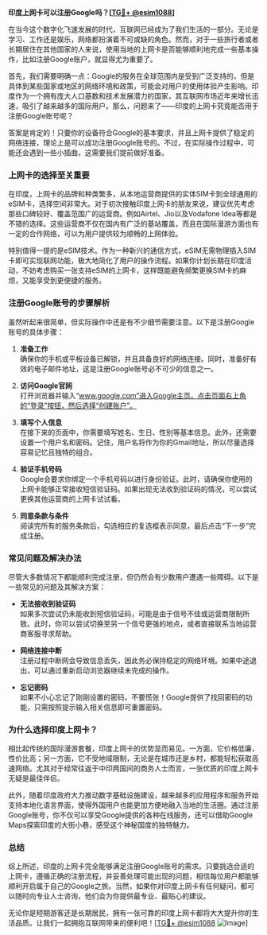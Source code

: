 **印度上网卡可以注册Google吗？[[TG💪+ @esim1088](https://t.me/s/esim1088)]**

在当今这个数字化飞速发展的时代，互联网已经成为了我们生活的一部分。无论是学习、工作还是娱乐，网络都扮演着不可或缺的角色。然而，对于一些旅行者或者长期居住在其他国家的人来说，使用当地的上网卡是否能够顺利地完成一些基本操作，比如注册Google账户，就显得尤为重要了。

首先，我们需要明确一点：Google的服务在全球范围内是受到广泛支持的，但是具体到某些国家或地区的网络环境和政策，可能会对用户的使用体验产生影响。印度作为一个拥有庞大人口基数和技术发展潜力的国家，其互联网市场近年来增长迅速，吸引了越来越多的国际用户。那么，问题来了——印度的上网卡究竟能否用于注册Google账号呢？

答案是肯定的！只要你的设备符合Google的基本要求，并且上网卡提供了稳定的网络连接，理论上是可以成功注册Google账号的。不过，在实际操作过程中，可能还会遇到一些小插曲，这需要我们提前做好准备。

### **上网卡的选择至关重要**

在印度，上网卡的品牌和种类繁多，从本地运营商提供的实体SIM卡到全球通用的eSIM卡，选择空间非常大。对于初次接触印度上网卡的朋友来说，建议优先考虑那些口碑较好、覆盖范围广的运营商。例如Airtel、Jio以及Vodafone Idea等都是不错的选择。这些运营商不仅在国内有广泛的基站覆盖，而且在国际漫游方面也有一定的合作网络，可以为用户提供较为顺畅的上网体验。

特别值得一提的是eSIM技术。作为一种新兴的通信方式，eSIM无需物理插入SIM卡即可实现联网功能，极大地简化了用户的操作流程。如果你计划长期在印度活动，不妨考虑购买一张支持eSIM的上网卡，这样既能避免频繁更换SIM卡的麻烦，又能享受到更便捷的服务。

### **注册Google账号的步骤解析**

虽然听起来很简单，但实际操作中还是有不少细节需要注意。以下是注册Google账号的具体步骤：

1. **准备工作**  
   确保你的手机或平板设备已解锁，并且具备良好的网络连接。同时，准备好有效的电子邮件地址，这是注册Google账号必不可少的信息之一。

2. **访问Google官网**  
   打开浏览器并输入“www.google.com”进入Google主页。点击页面右上角的“登录”按钮，然后选择“创建账户”。

3. **填写个人信息**  
   在接下来的页面中，你需要填写姓名、生日、性别等基本信息。此外，还需要设置一个用户名和密码。记住，用户名将作为你的Gmail地址，所以尽量选择容易记忆且独特的组合。

4. **验证手机号码**  
   Google会要求你绑定一个手机号码以进行身份验证。此时，请确保你使用的上网卡能够正常接收短信验证码。如果出现无法收到验证码的情况，可以尝试更换其他运营商的上网卡试试看。

5. **同意条款与条件**  
   阅读完所有的服务条款后，勾选相应的复选框表示同意，最后点击“下一步”完成注册。

### **常见问题及解决办法**

尽管大多数情况下都能顺利完成注册，但仍然会有少数用户遭遇一些障碍。以下是一些常见的问题及其解决方案：

- **无法接收到验证码**  
  如果多次尝试仍未能收到短信验证码，可能是由于信号不佳或运营商限制所致。此时，你可以尝试切换至另一个信号更强的地点，或者直接联系当地运营商客服寻求帮助。

- **网络连接中断**  
  注册过程中断网会导致信息丢失，因此务必保持稳定的网络环境。如果中途退出，可以通过重新启动浏览器继续未完成的操作。

- **忘记密码**  
  如果不小心忘记了刚刚设置的密码，不要慌张！Google提供了找回密码的功能，只需按照提示输入相关信息即可重置密码。

### **为什么选择印度上网卡？**

相比起传统的国际漫游套餐，印度上网卡的优势显而易见。一方面，它价格低廉，性价比高；另一方面，它不受地域限制，无论是在城市还是乡村，都能轻松获取高速网络。尤其对于经常往返于中印两国间的商务人士而言，一张优质的印度上网卡无疑是最佳伴侣。

此外，随着印度政府大力推动数字基础设施建设，越来越多的应用程序和服务开始支持本地化语言界面，使得外国用户也能更加方便地融入当地的生活圈。通过注册Google账号，你不仅可以享受Google提供的各种在线服务，还可以借助Google Maps探索印度的大街小巷，感受这个神秘国度的独特魅力。

### **总结**

综上所述，印度的上网卡完全能够满足注册Google账号的需求。只要挑选合适的上网卡，遵循正确的注册流程，并妥善处理可能出现的问题，相信每位用户都能够顺利开启属于自己的Google之旅。当然，如果你对印度上网卡有任何疑问，都可以随时向专业人士咨询，他们会为你提供最专业、最贴心的建议。

无论你是短期游客还是长期居民，拥有一张可靠的印度上网卡都将大大提升你的生活品质。让我们一起拥抱互联网带来的便利吧！[[TG💪+ @esim1088](https://t.me/s/esim1088) ![Image](https://i.postimg.cc/4NQfJmqS/Snipaste-2025-05-13-00-14-12.png)]